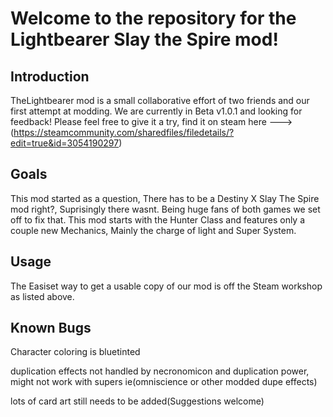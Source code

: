 
# **Welcome to the repository for the Lightbearer Slay the Spire mod!**
## Introduction
TheLightbearer mod is a small collaborative effort of two friends and our first attempt at modding. We are currently in Beta v1.0.1 and looking for feedback!
Please feel free to give it a try, find it on steam here --->(https://steamcommunity.com/sharedfiles/filedetails/?edit=true&id=3054190297)

## Goals
This mod started as a question, There has to be a Destiny X Slay The Spire mod right?, Suprisingly there wasnt. Being huge fans of both games we set off to fix that.
This mod starts with the Hunter Class and features only a couple new Mechanics, Mainly the charge of light and Super System. 

## Usage 
The Easiset way to get a usable copy of our mod is off the Steam workshop as listed above.

## Known Bugs 
Character coloring is bluetinted 

duplication effects not handled by necronomicon and duplication power, might not work with supers ie(omniscience or other modded dupe effects)

lots of card art still needs to be added(Suggestions welcome)



